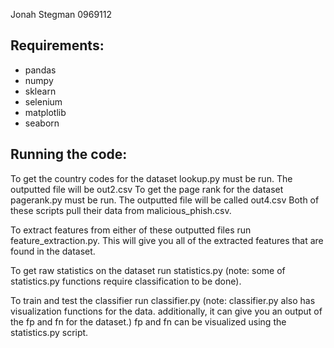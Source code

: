 Jonah Stegman 0969112

Requirements: 
-
- pandas
- numpy
- sklearn
- selenium
- matplotlib
- seaborn

Running the code:
-
To get the country codes for the dataset lookup.py must be run. The outputted file will be out2.csv
To get the page rank for the dataset pagerank.py must be run. The outputted file will be called out4.csv
Both of these scripts pull their data from malicious_phish.csv.

To extract features from either of these outputted files run feature_extraction.py. This will give you all of the 
extracted features that are found in the dataset.

To get raw statistics on the dataset run statistics.py (note: some of statistics.py functions require classification to be 
done).

To train and test the classifier run classifier.py (note: classifier.py also has visualization functions for the data.
additionally, it can give you an output of the fp and fn for the  dataset.)
fp and fn can be visualized using the statistics.py script.

